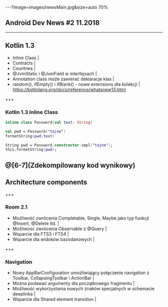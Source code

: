 ---?image=images/newsMain.jpg&size=auto 70%
## Android Dev News #2 11.2018

---
## Kotlin 1.3
- Inline Class |
- Contracts |
- Couritnes |
- @JvmStatic i @JvmField w interfejsach |
- Annotation class może zawierać deklaracje klas |
- random(), ifEmpty() i ifBlank() - nowe extensions dla kolekcji |
https://kotlinlang.org/docs/reference/whatsnew13.html

+++

### Kotlin 1.3 Inline Class
```kotlin
inline class Password(val text: String)

val pwd = Password("tajne")
formatString(pwd.text)

String pwd = Password.constructor-impl("tajne");
this.formatString(pwd);
```
@[6-7](Zdekompilowany kod wynikowy)
---

## Architecture components

+++

### Room 2.1
- Możliwość zwrócenia Completable, Single, Maybe jako typ funkcji @Insert, @Delete itd. |
- Możliwość zwrócenia Observable z @Query |
- Wsparcie dla FTS3 i FTS4 |
- Wsparcie dla widoków bazodanowych |

+++

### Navigation
- Nowy AppBarConfiguration umożliwiający połączenie navigation z Toolbar, CollapsingToolbar i ActionBar |
- Można podawać argumenty dla początkowego fragmentu |
- Możliwość wykorzystania nowych znaków specjalnych w schemacie deeplinka |
- Wsparcie dla Shared element transition |
